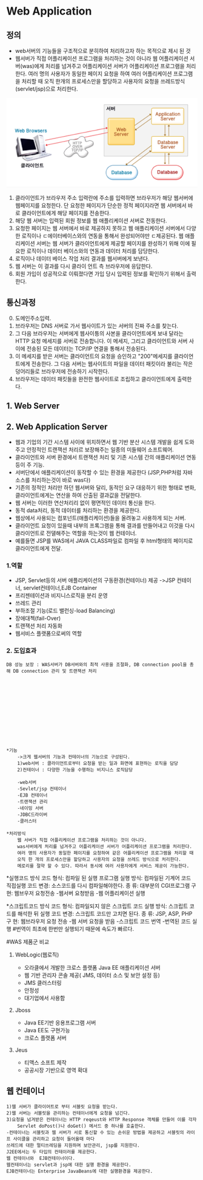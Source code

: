 # Web Application



## 정의
- web서버의 기능들을 구조적으로 분히하여 처리하고자 하는 목적으로 제시 된 것
- 웹서버가 직접 어플리케이션 프로그램을 처리하는 것이 아니라 웹 어플리케이션 서버(was)에게 처리를 넘겨주고 
어플리케이션 서버가 어플리케이션 프로그램을 처리한다. 여러 명의 사용자가 동일한 페이지 요청을 하여 
여러 어플리케이션 프로그램을 처리할 때 오직 한개의 프로세스만을 할당하고 사용자의 요청을 쓰레드방식(servlet/jsp)으로 처리한다.



![](/resource/img/server/webApplication.png)



1. 클라이언트가 브라우저 주소 입력란에 주소를 입력하면 브라우저가 해당 웹서버에 웹페이지를 요청한다. 단 요청한 페이지가 단순한 정적 페이지라면 웹 서버에서 바로 클라이언트에게 해당 페이지를 전송한다.
2. 해당 웹 서버는 입력된 회원 정보를 웹 애플리케이션 서버로 전동한다.
3. 요청한 페이지는 웹 서버에서 바로 제공하지 못하고 웹 애플리케이션 서버에서 다양한 로직이나 ㄷ에이터베이스와의 연동을 통해서 완성되어야만 ㄷ제공된다. 웹 애플리케이션 서버는 웹 서버가 클라이언트에게 제공할 페이지를 완성하기 위해 이에 필요한 로직이나 데이터 베이스와의 연동과 데이터 처리를 담당한다.
4. 로직이나 데이터 베이스 작업 처리 결과를 웹서버에게 보낸다.
5. 웹 서버는 이 결과를 다시 클라이 언트 측 브라우저에 응답한다.
6. 회원 가입이 성공적으로 이뤄졌다면 가입 당시 입력된 정보를 확인하기 위해서 출력한다.


## 통신과정

0. 도메인주소입력.
1. 브라우저는 DNS 서버로 가서 웹사이트가 있는 서버의 진짜 주소를 찾는다.
2. 그 다음 브라우저는 서버에게 웹사이틍의 사본을 클라이언트에게 보내 달라는 HTTP 요청 메세지를 서버로 전송합니다.
    이 메세지, 그리고 클라이언트와 서버 사이에 전송된 모든 데이터는 TCP/IP 연결을 통해서 전송된다.
3. 이 메세지를 받은 서버는 클라이언트의 요청을 승인하고 "200"메세지를 클라이언트에게 전송한다.
    그 다음 서버는 웹사이트의 파일을 데이터 패킷이라 불리는 작은 덩어리들로 브라우저에 전송하기 시작한다.
4. 브라우저는 데이터 패킷들을 완전한 웹사이트로 조립하고 클라이언트에게 출력한다.





## 1. Web Server


## 2. Web Application Server
- 웹과 기업의 기간 시스템 사이에 위치하면서 웹 기반 분산 시스템 개발을 쉽게 도와주고 안정적인 트랜잭션 처리르 보장해주는 일종의 미들웨어 소프트웨어.
- 클라이언트와 서버 환경에서 트랜잭션 처리 및 기존 시스템 간의 애플리케이션 연동등이 주 기능.
- 서버단에서 애플리케이션이 동작할 수 있는 환경을 제공한다 (JSP,PHP처럼 자바소스를 처리하는것이 바로 was다)
- 기존의 정적인 처리만 하던 웹서버와 달리, 동적인 요구 대응하기 위한 형태로 변화, 클라이언트에게는 연산을 하여 산출된 결과값을 전달한다.
- 웹 서버는 이러한 연산처리리 없이 평면적인 데이터 통신을 한다.
- 동적 data처리, 동적 데이터를 처리하는 환경을 제공한다.
- 웹상에서 사용되는 컴포넌트(애플리케이션)들을 올려놓고 사용하게 되는 서버.
- 클라이언트 요청이 있을때 내부의 프록그램을 통해 결과를 만들어내고 이것을 다시 클라이언트로 전댈해주는 역할을 하는것이 웹 컨테이너.
- 예를들면 JSP를 WAS에서 JAVA CLASS파일로 컴파일 후 html형태의 페이지로 클라이언트에게 전달.


### 1.역할
- JSP, Servlet등의 서버 애플리케이션의 구동환경(컨테이너) 제공
    ->JSP 컨테이너, servlet컨테이너,EJB Container 
- 프리젠테이션과 비지니스로직을 분리 운영
- 쓰레드 관리
- 부하조절 기능(로드 밸런싱-load Balancing)
- 장애대첵(fail-Over)
- 트랜잭션 처리 자동화
- 웹서비스 플랫폼으로써의 역할

### 2. 도입효과
	DB 성능 보장 : WAS서버가 DB서버와의 최적 사용을 조절화, DB connection pool을 총해 DB connection 관리 및 트랜잭션 처리












	*기능
		->크게 웹서버의 기능과 컨테이너의 기능으로 구성된다.
		1)web서버 : 클라이언트로부터 요청을 받는 일과 화면에 표현하는 로직을 담당
		2)컨테이너 : 다양한 기능을 수행하는 비지니스 로직담당

		-web서버
		-Sevlet/jsp 컨테이너
		-EJB 컨테이너
		-트랜잭션 관리
		-네이밍 서버
		-JDBC드라이버
		-클러스터

	*처리방식
		웹 서버가 직접 어플리케이션 프로그램을 처리하는 것이 아니다.
	 	was서버에게 처리를 넘겨주고 어플리케이션 서버가 어플리케이션 프로그램을 처리한다.
		여러 명의 사용자가 동일한 페이지를 요청하여 같은 어플리케이션 프로그램을 처리할 때 
		오직 한 개의 프로세스만을 할당하고 사용자의 요청을 쓰레드 방식으로 처리한다.
		메로리를 절약 할 수 있다. 따라서 동시에 여러 사용자에게 서비스 제공이 가능한다.
		

*실행코드 방식
	코드 형식: 컴파일 된 실행 프로그램
	실행 방식: 컴파일된 기계어 코드 직접실행
	코드 변경: 소스코드를 다시 컴파일해야한다.
	종     류: 대부분의 CGI프로그램
	구     현:
			웹브우저 요청전송
				-웹서버 요청받음
				-웹 어플리케이션 실행

*스크립트코드 방식
	코드 형식: 컴파일되지 않은 스크립트 코드
	실행 방식: 스크립트 코드를 해석한 뒤 실행
	코드 변경: 스크립트 코드만 고치면 된다.
	종     류: JSP, ASP, PHP
	구     현: 
		웹브라우저 요청 전송
			-웹 서버 요청을 받음
			-스크립트 코드 번역
			-번역된 코드 실행
			#번역이 최초에 한번만 실행되기 때문에 속도가 빠르다.











#WAS 제품군 비교



1. WebLogic(웹로직)
	- 오라클에서 개발한 크로스 플랫폼 Java EE 애플리케이션 서버
	- 웹 기반 관리자 콘솔 제공( JMS, 데이터 소스 및 보안 설정 등)
	- JMS 클러스터링
	- 안정성
	- 대기업에서 사용함

2. Jboss
	- Java EE기반 응용프로그램 서버
	- Java EE도 구현가능
	- 크로스 플랫폼 서버

3. Jeus
	- 티맥스 소프트 제작
	- 공공시장 기반으로 영역 확대


    
## 웹 컨테이너
	1)웹 서버가 클라이어트로 부터 서블릿 요청을 받는다.
	2)웹 서버는 서블릿을 관리하는 컨테이너에게 요청을 넘긴다.
	3)요청을 넘겨받은 컨테이너는 HTTP reqeust와 HTTP Response 객체를 만들어 이를 각자
		Servlet doPost()나 doGet() 메서드 중 하나를 호출한다.
	-컨테이너는 서블릿과 웹 서버가 서로 통신할 수 있는 손쉬운 방법을 제공하고 서블릿의 라이프 사이클을 관리하고 요청이 들어올때 마다
	쓰레드에 대한 멀티쓰레딩을 지원하며 보안관리, jsp를 지원한다.
	J2EE에서는 두 타입의 컨테이러를 제공한다.
	웹 컨테이너와  EJB컨테이너이다.
	웹컨테이너는 servlet과 jsp에 대한 실행 환경을 제공한다.
	EJB컨테이너는 Enterprise JavaBeans에 대한 실행환경을 제공한다.


	

